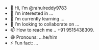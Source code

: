 - 👋 Hi, I’m @rahulreddy9783
- 👀 I’m interested in ...
- 🌱 I’m currently learning ...
- 💞️ I’m looking to collaborate on ...
- 📫 How to reach me .. +91 9515438309.
- 😄 Pronouns: ...he/him
- ⚡ Fun fact: ...

<!---
rahulreddy9783/rahulreddy9783 is a ✨ special ✨ repository because its `README.md` (this file) appears on your GitHub profile.
You can click the Preview link to take a look at your changes.
--->
